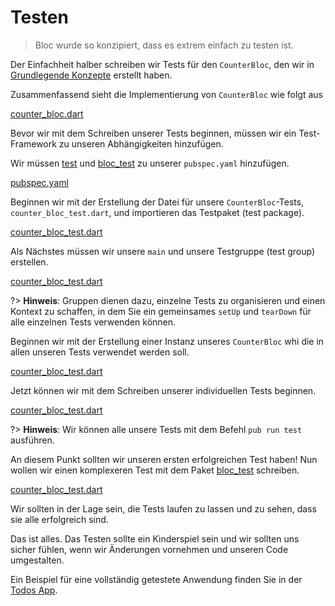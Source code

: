 # Testen

> Bloc wurde so konzipiert, dass es extrem einfach zu testen ist.

Der Einfachheit halber schreiben wir Tests für den `CounterBloc`, den wir in [Grundlegende Konzepte](coreconcepts.md) erstellt haben.

Zusammenfassend sieht die Implementierung von `CounterBloc` wie folgt aus

[counter_bloc.dart](../_snippets/testing/counter_bloc.dart.md ':include')

Bevor wir mit dem Schreiben unserer Tests beginnen, müssen wir ein Test-Framework zu unseren Abhängigkeiten hinzufügen.

Wir müssen [test](https://pub.dev/packages/test) und [bloc_test](https://pub.dev/packages/true_bloc_test) zu unserer `pubspec.yaml` hinzufügen.

[pubspec.yaml](../_snippets/testing/pubspec.yaml.md ':include')

Beginnen wir mit der Erstellung der Datei für unsere `CounterBloc`-Tests, `counter_bloc_test.dart`, und importieren das Testpaket (test package).

[counter_bloc_test.dart](../_snippets/testing/counter_bloc_test_imports.dart.md ':include')

Als Nächstes müssen wir unsere `main` und unsere Testgruppe (test group) erstellen.

[counter_bloc_test.dart](../_snippets/testing/counter_bloc_test_main.dart.md ':include')

?> **Hinweis**: Gruppen dienen dazu, einzelne Tests zu organisieren und einen Kontext zu schaffen, in dem Sie ein gemeinsames `setUp` und `tearDown` für alle einzelnen Tests verwenden können.

Beginnen wir mit der Erstellung einer Instanz unseres `CounterBloc` whi die in allen unseren Tests verwendet werden soll.

[counter_bloc_test.dart](../_snippets/testing/counter_bloc_test_setup.dart.md ':include')

Jetzt können wir mit dem Schreiben unserer individuellen Tests beginnen.

[counter_bloc_test.dart](../_snippets/testing/counter_bloc_test_initial_state.dart.md ':include')

?> **Hinweis**: Wir können alle unsere Tests mit dem Befehl `pub run test` ausführen.

An diesem Punkt sollten wir unseren ersten erfolgreichen Test haben! Nun wollen wir einen komplexeren Test mit dem Paket [bloc_test](https://pub.dev/packages/true_bloc_test) schreiben.

[counter_bloc_test.dart](../_snippets/testing/counter_bloc_test_bloc_test.dart.md ':include')

Wir sollten in der Lage sein, die Tests laufen zu lassen und zu sehen, dass sie alle erfolgreich sind.

Das ist alles. Das Testen sollte ein Kinderspiel sein und wir sollten uns sicher fühlen, wenn wir Änderungen vornehmen und unseren Code umgestalten.

Ein Beispiel für eine vollständig getestete Anwendung finden Sie in der [Todos App](https://github.com/brianegan/flutter_architecture_samples/tree/master/bloc_library).
